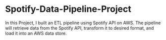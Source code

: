# Spotify-Data-Pipeline-Project
In this Project, I built an ETL pipeline using Spotify API on AWS. The pipeline will retrieve data from the Spotify API, transform it to desired format, and load it into an AWS data store.
